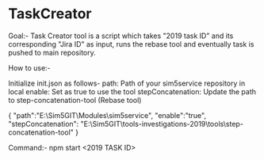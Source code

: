 # TaskCreator
Goal:- Task Creator tool is a script which takes "2019 task ID" and its corresponding "Jira ID" as input, runs the rebase tool and eventually task is pushed to main repository.



How to use:-

Initialize init.json as follows-
path: Path of your sim5service repository in local
enable: Set as true to use the tool
stepConcatenation: Update the path to step-concatenation-tool (Rebase tool)

{
    "path":"E:\\Sim5GIT\\Modules\\sim5service",
    "enable":"true",
    "stepConcatenation": "E:\\Sim5GIT\\tools-investigations-2019\\tools\\step-concatenation-tool"
}



Command:- 
npm start <2019 TASK ID> <JIRA ID>
  
  

